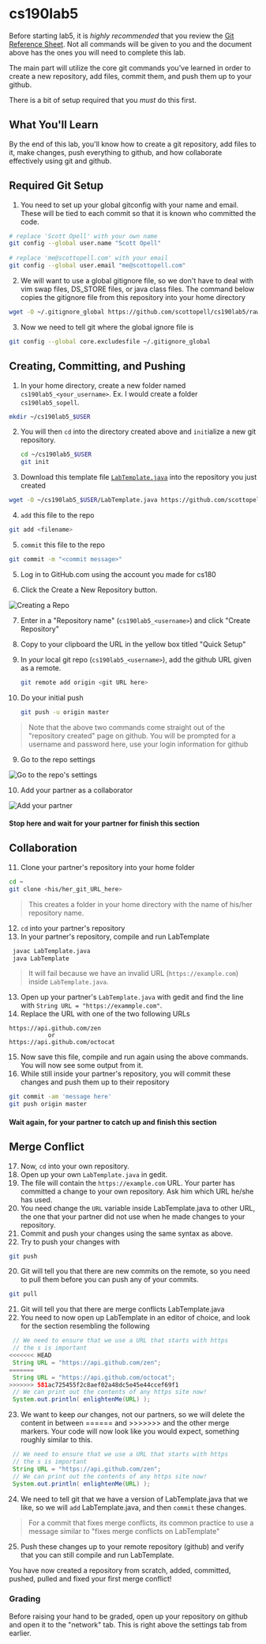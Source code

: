 cs190lab5
=========
Before starting lab5, it is _highly recommended_ that you review the [Git Reference Sheet](./git_reference.md). Not all commands will be given to you and the document above has the ones you will need to complete this lab.

The main part will utilize the core git commands you've learned in order to create a new repository, add files, commit them, and push them up to your github.

There is a bit of setup required that you _must_ do this first.

## What You'll Learn
By the end of this lab, you'll know how to create a git repository, add files to it, make changes, push everything to github, and how collaborate effectively using git and github.

## Required Git Setup
1. You need to set up your global gitconfig with your name and email. These will be tied to each commit so that it is known who committed the code.
  
  ```bash
  # replace 'Scott Opell' with your own name
  git config --global user.name "Scott Opell" 
    
  # replace 'me@scottopell.com' with your email
  git config --global user.email "me@scottopell.com"
  ```

2. We will want to use a global gitignore file, so we don't have to deal with vim swap files, DS_STORE files, or java class files. The command below copies the gitignore file from this repository into your home directory

  ```bash
  wget -O ~/.gitignore_global https://github.com/scottopell/cs190lab5/raw/master/gitignore_global
  ```

3. Now we need to tell git where the global ignore file is 

  ```bash
  git config --global core.excludesfile ~/.gitignore_global
  ```

## Creating, Committing, and Pushing

1. In your home directory, create a new folder named `cs190lab5_<your_username>`.  Ex. I would create a folder `cs190lab5_sopell`.

  ```bash
  mkdir ~/cs190lab5_$USER
  ```

2. You will then `cd` into the directory created above and `init`ialize a new git repository.

   ```bash
   cd ~/cs190lab5_$USER
   git init
   ```

3. Download this template file [`LabTemplate.java`](./LabTemplate.java) into the repository you just created

  ```bash
  wget -O ~/cs190lab5_$USER/LabTemplate.java https://github.com/scottopell/cs190lab5/raw/master/LabTemplate.java
  ```

4. `add` this file to the repo

  ```bash
  git add <filename>
  ```

5. `commit` this file to the repo

  ```bash
  git commit -m "<commit message>"
  ```

5. Log in to GitHub.com using the account you made for cs180

6. Click the Create a New Repository button.

  ![*Creating a Repo*](http://i.imgur.com/01vKjfU.jpg) 
  
7. Enter in a "Repository name" (`cs190lab5_<username>`) and click "Create Repository"
8. Copy to your clipboard the URL in the yellow box titled "Quick Setup"
7. In _your_ local git repo (`cs190lab5_<username>`), add the github URL given as a remote.

   ```bash
   git remote add origin <git URL here>
   ```

8. Do your initial push

   ```bash
   git push -u origin master
   ```

  > Note that the above two commands come straight out of the "repository created" page on github.
  > You will be prompted for a username and password here, use your login information for github

  
9. Go to the repo settings

  ![*Go to the repo's settings*](http://i.imgur.com/LCQdeWv.jpg)

10. Add your partner as a collaborator

  ![Add your partner](http://i.imgur.com/KEPd3ja.jpg)

  #### Stop here and wait for your partner for finish this section
  
## Collaboration

11. Clone your partner's repository into your home folder

  ```bash
  cd ~
  git clone <his/her_git_URL_here> 
  ```
  > This creates a folder in your home directory with the name of his/her repository name.
  
12. `cd` into your partner's repository
12. In your partner's repository, compile and run LabTemplate

  ```bash
   javac LabTemplate.java
   java LabTemplate
  ```
  > It will fail because we have an invalid URL (`https://example.com`) inside `LabTemplate.java`.
  
13. Open up your partner's `LabTemplate.java`  with gedit and find the line with `String URL = "https://exammple.com"`.
14. Replace the URL with one of the two following URLs
   
   ```
   https://api.github.com/zen
              or
   https://api.github.com/octocat
   ```

15. Now save this file, compile and run again using the above commands. You will now see some output from it.
16. While still inside your partner's repository, you will commit these changes and push them up to their repository

   ```bash
   git commit -am 'message here'
   git push origin master
   ```

  #### Wait again, for your partner to catch up and finish this section
  
## Merge Conflict

17. Now, `cd` into your own repository. 
18. Open up your own `LabTemplate.java` in gedit.
19. The file will contain the `https://example.com` URL. Your parter has committed a change to your own repository. Ask him which URL he/she has used.
18. You need change the `URL` variable inside LabTemplate.java to other URL, the one that your partner did not use when he made changes to your repository.
18. Commit and push your changes using the same syntax as above.
19. Try to push your changes with 
   
   ```bash
   git push
   ```

20. Git will tell you that there are new commits on the remote, so you need to pull them before you can push any of your commits.

   ```bash
   git pull
   ```
   
21. Git will tell you that there are merge conflicts LabTemplate.java
22. You need to now open up LabTemplate in an editor of choice, and look for the section resembling the following

   ```java
    // We need to ensure that we use a URL that starts with https
    // the s is important
<<<<<<< HEAD
    String URL = "https://api.github.com/zen";
=======
    String URL = "https://api.github.com/octocat";
>>>>>>> 581ac725455f2c8aef02a48dc5e45e44ccef69f1
    // We can print out the contents of any https site now!
    System.out.println( enlightenMe(URL) );
   ```
   
23. We want to keep _our_ changes, not our partners, so we will delete the content in between ====== and >>>>>>> and the other merge markers. Your code will now look like you would expect, something roughly similar to this.

   ```java
    // We need to ensure that we use a URL that starts with https
    // the s is important
    String URL = "https://api.github.com/zen";
    // We can print out the contents of any https site now!
    System.out.println( enlightenMe(URL) );
   ```

24. We need to tell git that we have a version of LabTemplate.java that we like, so we will `add` LabTemplate.java, and then `commit` these changes.
  > For a commit that fixes merge conflicts, its common practice to use a message similar to "fixes merge conflicts on LabTemplate"

25. Push these changes up to your remote repository (github) and verify that you can still compile and run LabTemplate.

You have now created a repository from scratch, added, committed, pushed, pulled and fixed your first merge conflict!



### Grading
Before raising your hand to be graded, open up your repository on github and open it to the "network" tab. This is right above the settings tab from earlier. 
